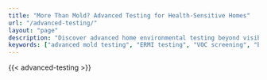 ```yaml
---
title: "More Than Mold? Advanced Testing for Health-Sensitive Homes"
url: "/advanced-testing/"
layout: "page"
description: "Discover advanced home environmental testing beyond visible mold. Our Certified Industrial Hygienist offers ERMI, VOC screening, bacterial sampling, and more to protect your indoor air quality."
keywords: ["advanced mold testing", "ERMI testing", "VOC screening", "bacterial sampling", "indoor air quality", "Certified Industrial Hygienist"]
---
```



{{< advanced-testing >}}
